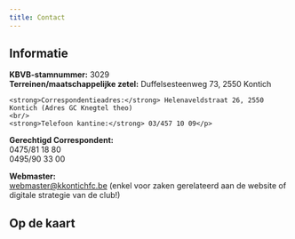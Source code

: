 ```yaml
---
title: Contact
---
```

<h2>Informatie</h2>
<p>
    <strong>KBVB-stamnummer:</strong> 3029
    <br/>
    <strong>Terreinen/maatschappelijke zetel:</strong> Duffelsesteenweg 73, 2550 Kontich
    <br/>

    <strong>Correspondentieadres:</strong> Helenaveldstraat 26, 2550 Kontich (Adres GC Knegtel theo)
    <br/>
    <strong>Telefoon kantine:</strong> 03/457 10 09</p>

<p>
    <strong>Gerechtigd Correspondent:</strong>
    <br/> 0475/81 18 80
    <br/> 0495/90 33 00
</p>
<p><strong>Webmaster:</strong>
    <br/><a href="mailto:webmaster@kkontichfc.be" title="webmaster@kkontichfc.be">webmaster@kkontichfc.be</a> (enkel voor zaken gerelateerd aan de website of digitale strategie van de club!)</p>
<h2>Op de kaart</h2>
<div id="map"></div>
